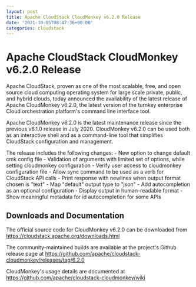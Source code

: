 ```yaml
---
layout: post
title: Apache CloudStack CloudMonkey v6.2.0 Release
date: '2021-10-05T08:47:36+00:00'
categories: cloudstack
---
```

# Apache CloudStack CloudMonkey v6.2.0 Release

Apache CloudStack, proven as one of the most scalable, free, and open source cloud computing operating system for large scale private, public, and hybrid clouds, today announced the availability of the latest release of Apache CloudMonkey v6.2.0, the latest version of the turnkey enterprise Cloud orchestration platform's command line interface tool.

Apache CloudMonkey v6.2.0 is the latest maintenance release since the previous v6.1.0 release in July 2020. CloudMonkey v6.2.0 can be used both as an interactive shell and as a command-line tool that simplifies CloudStack configuration and management.

The release includes the following changes:
    - New option to change default cmk config file
    - Validation of arguments with limited set of options, while
setting cloudmonkey configuration
    - Verify user access to cloudmonkey configuration file
    - Allow sync command to be used as a verb for CloudStack API calls
    - Print response with newlines when output format chosen is "text"
    - Map "default" output type to "json"
    - Add autocompletion as an optional configuration
    - Display output in human-readable format
    - Show meaningful metadata for id autocompletion for some APIs

## Downloads and Documentation

The official source code for CloudMonkey v6.2.0 can be downloaded from
https://cloudstack.apache.org/downloads.html

The community-maintained builds are available at the project's Github release page at
https://github.com/apache/cloudstack-cloudmonkey/releases/tag/6.2.0

CloudMonkey's usage details are documented at
https://github.com/apache/cloudstack-cloudmonkey/wiki
